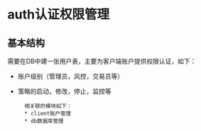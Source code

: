 # auth认证权限管理
## 基本结构 ##
需要在DB中建一张用户表，主要为客户端账户提供权限认证，如下：

- 账户级别（管理员，风控，交易员等）
- 策略的启动，修改，停止，监控等


		相关联的模块如下：
		* client账户管理
		* db数据库管理
		
